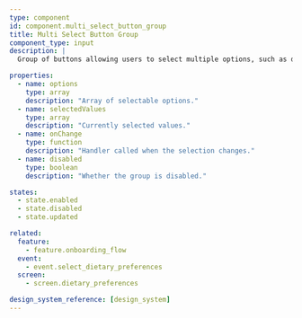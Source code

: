 ```yaml
---
type: component
id: component.multi_select_button_group
title: Multi Select Button Group
component_type: input
description: |
  Group of buttons allowing users to select multiple options, such as dietary preferences or meal types. Supports toggling and visual feedback.

properties:
  - name: options
    type: array
    description: "Array of selectable options."
  - name: selectedValues
    type: array
    description: "Currently selected values."
  - name: onChange
    type: function
    description: "Handler called when the selection changes."
  - name: disabled
    type: boolean
    description: "Whether the group is disabled."

states:
  - state.enabled
  - state.disabled
  - state.updated

related:
  feature:
    - feature.onboarding_flow
  event:
    - event.select_dietary_preferences
  screen:
    - screen.dietary_preferences

design_system_reference: [design_system]
---
```

